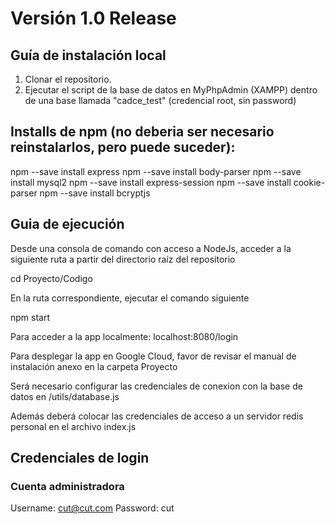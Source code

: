 # Versión 1.0 Release 

## Guía de instalación local 

1) Clonar el repositorio. 
2) Ejecutar el script de la base de datos en MyPhpAdmin (XAMPP) dentro de una base llamada "cadce_test" (credencial root, sin password)

## Installs de npm (no deberia ser necesario reinstalarlos, pero puede suceder):
npm --save install express
npm --save install body-parser
npm --save install mysql2
npm --save install express-session
npm --save install cookie-parser
npm --save install bcryptjs


## Guia de ejecución
Desde una consola de comando con acceso a NodeJs, acceder a la siguiente ruta a partir del directorio raíz del repositorio

cd Proyecto/Codigo

En la ruta correspondiente, ejecutar el comando siguiente

npm start

Para acceder a la app localmente: localhost:8080/login


Para desplegar la app en Google Cloud, favor de revisar el manual de instalación anexo en la carpeta Proyecto


Será necesario configurar las credenciales de conexion con la base de datos en /utils/database.js


Además deberá colocar las credenciales de acceso a un servidor redis personal en el archivo index.js



## Credenciales de login

### Cuenta administradora
Username: cut@cut.com
Password: cut

